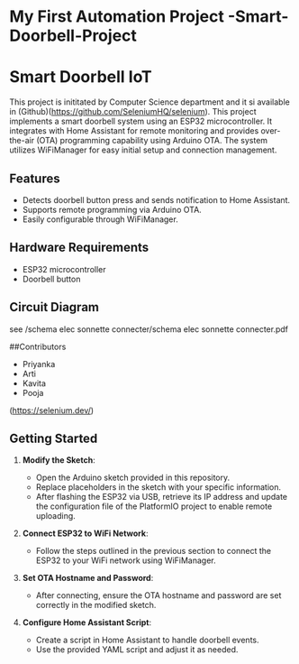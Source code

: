 # My First Automation Project -Smart-Doorbell-Project 
# Smart Doorbell IoT
This project is inititated by Computer Science department and it si available in (Github)(https://github.com/SeleniumHQ/selenium).
This project implements a smart doorbell system using an ESP32 microcontroller. It integrates with Home Assistant for remote monitoring and provides over-the-air (OTA) programming capability using Arduino OTA. The system utilizes WiFiManager for easy initial setup and connection management.

## Features
- Detects doorbell button press and sends notification to Home Assistant.
- Supports remote programming via Arduino OTA.
- Easily configurable through WiFiManager.

## Hardware Requirements
- ESP32 microcontroller
- Doorbell button

## Circuit Diagram
see /schema elec sonnette connecter/schema elec sonnette connecter.pdf

##Contributors
* Priyanka
* Arti
* Kavita
* Pooja
  
(https://selenium.dev/)

## Getting Started
1. **Modify the Sketch**:
   - Open the Arduino sketch provided in this repository.
   - Replace placeholders in the sketch with your specific information.
   - After flashing the ESP32 via USB, retrieve its IP address and update the configuration file of the PlatformIO project to enable remote uploading.

2. **Connect ESP32 to WiFi Network**:
   - Follow the steps outlined in the previous section to connect the ESP32 to your WiFi network using WiFiManager.

3. **Set OTA Hostname and Password**:
   - After connecting, ensure the OTA hostname and password are set correctly in the modified sketch.

4. **Configure Home Assistant Script**:
   - Create a script in Home Assistant to handle doorbell events.
   - Use the provided YAML script and adjust it as needed.
